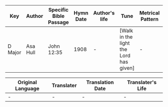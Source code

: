 Key | Author   | Specific Bible Passage     |Hymn Date |Author's life |Tune |Metrical Pattern   |Composer/Source
-- | --------- | ---------------------------|----------|--------------|-----|-------------------|-------------  
D Major |Asa Hull |John 12:35 |1908 |- |[Walk in the light the Lord has given] |- |Geo. C. Hugg

Original Language | Translater | Translation Date   | Translater's Life  
----------------- | --------- | --------------------|-------------     
\- |- |- |-

